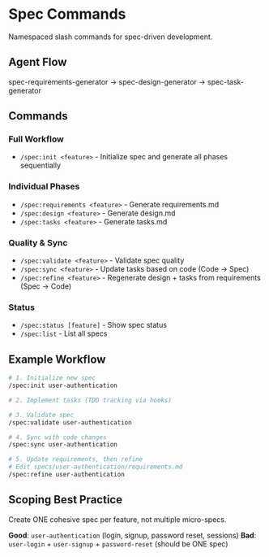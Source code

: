 # Spec Commands

Namespaced slash commands for spec-driven development.

## Agent Flow

spec-requirements-generator → spec-design-generator → spec-task-generator

## Commands

### Full Workflow
- `/spec:init <feature>` - Initialize spec and generate all phases sequentially

### Individual Phases
- `/spec:requirements <feature>` - Generate requirements.md
- `/spec:design <feature>` - Generate design.md
- `/spec:tasks <feature>` - Generate tasks.md

### Quality & Sync
- `/spec:validate <feature>` - Validate spec quality
- `/spec:sync <feature>` - Update tasks based on code (Code → Spec)
- `/spec:refine <feature>` - Regenerate design + tasks from requirements (Spec → Code)

### Status
- `/spec:status [feature]` - Show spec status
- `/spec:list` - List all specs

## Example Workflow

```bash
# 1. Initialize new spec
/spec:init user-authentication

# 2. Implement tasks (TDD tracking via hooks)

# 3. Validate spec
/spec:validate user-authentication

# 4. Sync with code changes
/spec:sync user-authentication

# 5. Update requirements, then refine
# Edit specs/user-authentication/requirements.md
/spec:refine user-authentication
```

## Scoping Best Practice

Create ONE cohesive spec per feature, not multiple micro-specs.

**Good**: `user-authentication` (login, signup, password reset, sessions)
**Bad**: `user-login` + `user-signup` + `password-reset` (should be ONE spec)
